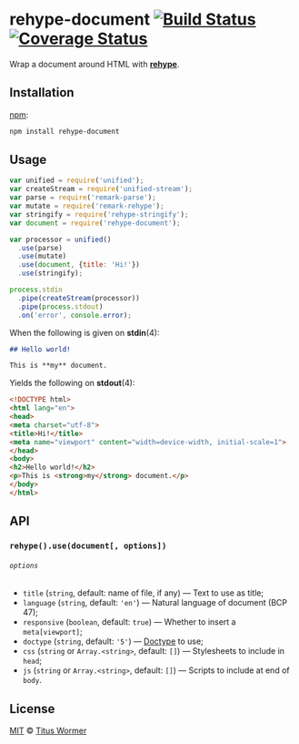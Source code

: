 # rehype-document [![Build Status][travis-badge]][travis] [![Coverage Status][codecov-badge]][codecov]

Wrap a document around HTML with [**rehype**][rehype].

## Installation

[npm][]:

```bash
npm install rehype-document
```

## Usage

```javascript
var unified = require('unified');
var createStream = require('unified-stream');
var parse = require('remark-parse');
var mutate = require('remark-rehype');
var stringify = require('rehype-stringify');
var document = require('rehype-document');

var processor = unified()
  .use(parse)
  .use(mutate)
  .use(document, {title: 'Hi!'})
  .use(stringify);

process.stdin
  .pipe(createStream(processor))
  .pipe(process.stdout)
  .on('error', console.error);
```

When the following is given on **stdin**(4):

```markdown
## Hello world!

This is **my** document.
```

Yields the following on **stdout**(4):

```html
<!DOCTYPE html>
<html lang="en">
<head>
<meta charset="utf-8">
<title>Hi!</title>
<meta name="viewport" content="width=device-width, initial-scale=1">
</head>
<body>
<h2>Hello world!</h2>
<p>This is <strong>my</strong> document.</p>
</body>
</html>
```

## API

### `rehype().use(document[, options])`

###### `options`

*   `title` (`string`, default: name of file, if any)
    — Text to use as title;
*   `language` (`string`, default: `'en'`)
    — Natural language of document (BCP 47);
*   `responsive` (`boolean`, default: `true`)
    — Whether to insert a `meta[viewport]`;
*   `doctype` (`string`, default: `'5'`)
    — [Doctype][doctype] to use;
*   `css` (`string` or `Array.<string>`, default: `[]`)
    — Stylesheets to include in `head`;
*   `js` (`string` or `Array.<string>`, default: `[]`)
    — Scripts to include at end of `body`.

## License

[MIT][license] © [Titus Wormer][author]

<!-- Definitions -->

[travis-badge]: https://img.shields.io/travis/wooorm/rehype-document.svg

[travis]: https://travis-ci.org/wooorm/rehype-document

[codecov-badge]: https://img.shields.io/codecov/c/github/wooorm/rehype-document.svg

[codecov]: https://codecov.io/github/wooorm/rehype-document

[npm]: https://docs.npmjs.com/cli/install

[license]: LICENSE

[author]: http://wooorm.com

[rehype]: https://github.com/wooorm/rehype

[doctype]: https://github.com/wooorm/doctype
